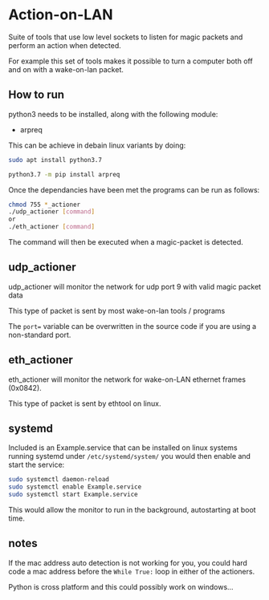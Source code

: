 # Action-on-LAN
Suite of tools that use low level sockets to listen for magic packets and perform an action when detected.

For example this set of tools makes it possible to turn a computer both off and on with a wake-on-lan packet.

## How to run
python3 needs to be installed, along with the following module:
- arpreq

This can be achieve in debain linux variants by doing:

```bash
sudo apt install python3.7
```
```bash
python3.7 -m pip install arpreq
```
Once the dependancies have been met the programs can be run as follows:
```bash
chmod 755 *_actioner
./udp_actioner [command]
or
./eth_actioner [command]
```

The command will then be executed when a magic-packet is detected.

## udp_actioner
udp_actioner will monitor the network for udp port 9 with valid magic packet data

This type of packet is sent by most wake-on-lan tools / programs

The ```port=``` variable can be overwritten in the source code if you are using a non-standard port. 

## eth_actioner
eth_actioner will monitor the network for wake-on-LAN ethernet frames (0x0842).

This type of packet is sent by ethtool on linux.

## systemd

Included is an Example.service that can be installed on linux systems running systemd under ```/etc/systemd/system/``` you would then enable and start the service:

```bash
sudo systemctl daemon-reload
sudo systemctl enable Example.service
sudo systemctl start Example.service
```
This would allow the monitor to run in the background, autostarting at boot time.

## notes

If the mac address auto detection is not working for you, you could hard code a mac address before the ```While True:``` loop in either of the actioners. 

Python is cross platform and this could possibly work on windows...

